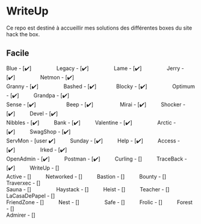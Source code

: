 # WriteUp
Ce repo est destiné à accueillir mes solutions des différentes boxes du site hack the box.

## Facile
Blue - [:heavy_check_mark:]&ensp;&ensp;&ensp;&ensp;&ensp;&emsp;&emsp; 
Legacy - [:heavy_check_mark:]&ensp;&ensp;&ensp;&ensp;&ensp;&emsp;&emsp;
Lame - [:heavy_check_mark:]&ensp;&ensp;&ensp;&ensp;&ensp;&emsp;&emsp;
Jerry - [:heavy_check_mark:]&ensp;&ensp;&ensp;&ensp;&ensp;&emsp;&emsp;
Netmon - [:heavy_check_mark:]</br>
Granny - [:heavy_check_mark:]&ensp;&ensp;&ensp;&ensp;&ensp;&emsp;&emsp;
Bashed - [:heavy_check_mark:]&ensp;&ensp;&ensp;&emsp;&emsp;
Blocky - [:heavy_check_mark:]&ensp;&ensp;&ensp;&ensp;&emsp;&ensp;&ensp;&ensp; 
Optimum - [:heavy_check_mark:]&ensp;&ensp;&ensp;&emsp;
Grandpa - [:heavy_check_mark:]</br>
Sense - [:heavy_check_mark:]&ensp;&ensp;&ensp;&emsp;&emsp;&emsp;&emsp; 
Beep - [:heavy_check_mark:] &ensp;&ensp;&ensp;&ensp;&ensp;&emsp;&emsp;
Mirai - [:heavy_check_mark:]&ensp;&ensp;&ensp;&ensp;&ensp;
Shocker - [:heavy_check_mark:]&ensp;&ensp;&ensp;&ensp;&ensp;
Devel - [:heavy_check_mark:]</br>
Nibbles - [:heavy_check_mark:]&ensp;&ensp;&ensp;&ensp;&ensp;
Bank - [:heavy_check_mark:]&ensp;&ensp;&ensp;&ensp;&ensp;
Valentine - [:heavy_check_mark:]&ensp;&ensp;&ensp;&ensp;&ensp;&emsp;&emsp;
Arctic - [:heavy_check_mark:]&ensp;&ensp;&ensp;&ensp;&ensp;
SwagShop - [:heavy_check_mark:]</br>
ServMon - [user :heavy_check_mark:]&ensp;&ensp;&ensp;&ensp;&ensp;
Sunday - [:heavy_check_mark:]&ensp;&ensp;&ensp;&ensp;&ensp;
Help - [:heavy_check_mark:]&ensp;&ensp;&ensp;&ensp;&ensp;
Access - [:heavy_check_mark:]&ensp;&ensp;&ensp;&ensp;&ensp;&emsp;&emsp;
Irked - [:heavy_check_mark:]</br>
OpenAdmin - [:heavy_check_mark:]&ensp;&ensp;&ensp;&ensp;&ensp;
Postman - [:heavy_check_mark:]&ensp;&ensp;&ensp;&ensp;&ensp;
Curling - []&ensp;&ensp;&ensp;&ensp;&ensp;
TraceBack - [:heavy_check_mark:]&ensp;&ensp;&ensp;&ensp;&ensp;
WriteUp - []</br>
Active - []&ensp;&ensp;&ensp;&ensp;&ensp;
Networked - []&ensp;&ensp;&ensp;&ensp;&ensp;
Bastion - []&ensp;&ensp;&ensp;&ensp;&ensp;
Bounty - []&ensp;&ensp;&ensp;&ensp;&ensp;
Traverxec - []</br>
Sauna - []&ensp;&ensp;&ensp;&ensp;&ensp;&emsp;&emsp;
Haystack - []&ensp;&ensp;&ensp;&ensp;&ensp;
Heist - []&ensp;&ensp;&ensp;&ensp;&ensp;
Teacher - []&ensp;&ensp;&ensp;&ensp;&ensp;
LaCasaDePapel - []</br>
FriendZone - []&ensp;&ensp;&ensp;&ensp;&ensp;
Nest - []&ensp;&ensp;&ensp;&ensp;&ensp;&emsp;&emsp;
Safe - []&ensp;&ensp;&ensp;&ensp;&ensp;
Frolic - []&ensp;&ensp;&ensp;&ensp;&ensp;
Forest - []</br>
Admirer - []&ensp;&ensp;&ensp;&ensp;&ensp;
